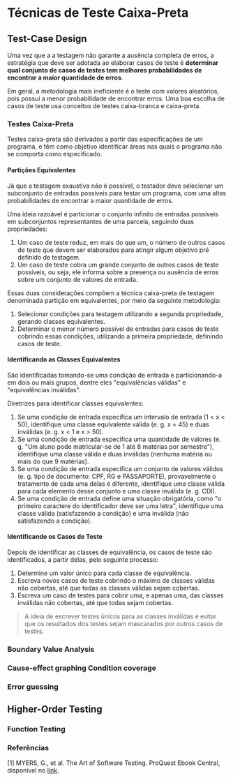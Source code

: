# Técnicas de Teste Caixa-Preta

## Test-Case Design

Uma vez que a a testagem não garante a ausência completa de erros, a estratégia que deve ser adotada ao elaborar casos de teste é **determinar qual conjunto de casos de testes tem melhores probabilidades de encontrar a maior quantidade de erros**.

Em geral, a metodologia mais ineficiente é o teste com valores aleatórios, pois possui a menor probabilidade de encontrar erros. Uma boa escolha de casos de teste usa conceitos de testes caixa-branca e caixa-preta.

### Testes Caixa-Preta

Testes caixa-preta são derivados a partir das especificações de um programa, e têm como objetivo identificar áreas nas quais o programa não se comporta como especificado.

#### Partições Equivalentes

Já que a testagem exaustiva não é possível, o testador deve selecionar um subconjunto de entradas possíveis para testar um programa, com uma altas probabilidades de encontrar a maior quantidade de erros.

Uma ideia razoável é particionar o conjunto infinito de entradas possíveis em subconjuntos representantes de uma parcela, seguindo duas propriedades:

1. Um caso de teste reduz, em mais do que um, o número de outros casos de teste que devem ser elaborados para atingir algum objetivo pré definido de testagem.
2. Um caso de teste cobra um grande conjunto de outros casos de teste possíveis, ou seja, ele informa sobre a presença ou ausência de erros sobre um conjunto de valores de entrada.

Essas duas considerações compõem a técnica caixa-preta de testagem denominada partição em equivalentes, por meio da seguinte metodologia:

1. Selecionar condições para testagem utilizando a segunda propriedade, gerando classes equivalentes.
2. Determinar o menor número possível de entradas para casos de teste cobrindo essas condições, utilizando a primeira propriedade, definindo casos de teste.

#### Identificando as Classes Equivalentes

São identificadas tomando-se uma condição de entrada e particionando-a em dois ou mais grupos, dentre eles "equivalências válidas" e "equivalências inválidas".

Diretrizes para identificar classes equivalentes:

1. Se uma condição de entrada especifica um intervalo de entrada (1 < x < 50), identifique uma classe equivalente válida (e. g. x = 45) e duas inválidas (e. g. x < 1  e x > 50).
2. Se uma condição de entrada especifica uma quantidade de valores (e. g. "Um aluno pode matricular-se de 1 até 8 matérias por semestre"), identifique uma classe válida e duas inválidas (nenhuma matéria ou mais do que 9 matérias).
3. Se uma condição de entrada especifica um conjunto de valores válidos (e. g. tipo de documento: CPF, RG e PASSAPORTE), provavelmente o tratamento de cada uma delas é diferente, identifique uma classe válida para cada elemento desse conjunto e uma classe inválida (e. g. CDI).
4. Se uma condição de entrada define uma situação obrigatória, como "o primeiro caractere do identificador deve ser uma letra", identifique uma classe válida (satisfazendo a condição) e uma inválida (não satisfazendo a condição).

#### Identificando os Casos de Teste

Depois de identificar as classes de equivalência, os casos de teste são identificados, a partir delas, pelo seguinte processo:

1. Determine um valor único para cada classe de equivalência.
2. Escreva novos casos de teste cobrindo o máximo de classes válidas não cobertas, até que todas as classes válidas sejam cobertas.
3. Escreva um caso de testes para cobrir uma, e apenas uma, das classes inválidas não cobertas, até que todas sejam cobertas.

> A ideia de escrever testes únicos para as classes inválidas é evitar que os resultados dos testes sejam mascarados por outros casos de testes.

### Boundary Value Analysis

### Cause-effect graphing Condition coverage

### Error guessing

## Higher-Order Testing

### Function Testing

### Referências

[1] MYERS, G., et al. The Art of Software Testing. ProQuest Ebook
Central, disponível no [link](http://ebookcentral.proquest.com/lib/univbrasilia-ebooks/detail.action?docID=697721).
